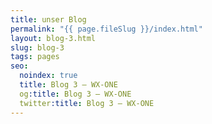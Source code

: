 ```yaml
---
title: unser Blog
permalink: "{{ page.fileSlug }}/index.html"
layout: blog-3.html
slug: blog-3
tags: pages
seo:
  noindex: true
  title: Blog 3 — WX-ONE
  og:title: Blog 3 — WX-ONE
  twitter:title: Blog 3 — WX-ONE
---
```


